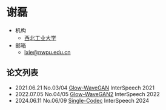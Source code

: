 # 谢磊

- 机构
  - [西北工业大学](../Institutions/NPU_西北工业大学.md)
- 邮箱
  - <lxie@nwpu.edu.cn>

## 论文列表

- 2021.06.21 No.03/04 [Glow-WaveGAN](../Models/E2E/2021.06.21_Glow-WaveGAN.md) InterSpeech 2021
- 2022.07.05 No.04/05 [Glow-WaveGAN2](../Models/E2E/2022.07.05_Glow-WaveGAN2.md) InterSpeech 2022
- 2024.06.11 No.06/09 [Single-Codec](../Models/Speech_Neural_Codec/2024.06.11_Single-Codec.md) InterSpeech 2024